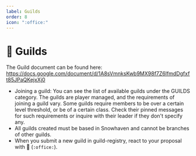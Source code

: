 ```yaml
---
label: Guilds
order: 8
icon: ":office:"
---
```


<style>
h1:before { content: "🏢 " }
</style> 

# Guilds

The Guild document can be found here: https://docs.google.com/document/d/1A8sVmnksKwb9MX98f7Z6lfmdDgfxft85JPaQKejxXj0

- Joining a guild: You can see the list of available guilds under the GUILDS category. The guilds are player managed, and the requirements of joining a guild vary. Some guilds require members to be over a certain level threshold, or be of a certain class. Check their pinned messages for such requirements or inquire with their leader if they don't specify any.
- All guilds created must be based in Snowhaven and cannot be branches of other guilds.
- When you submit a new guild in ⁠guild-registry, react to your proposal with 🏢 (`:office:`).
